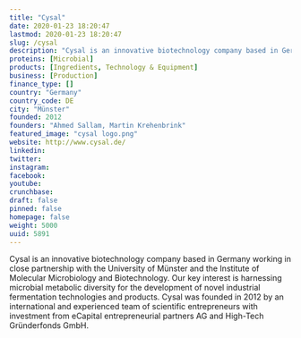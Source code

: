 ```yaml
---
title: "Cysal"
date: 2020-01-23 18:20:47
lastmod: 2020-01-23 18:20:47
slug: /cysal
description: "Cysal is an innovative biotechnology company based in Germany working in close partnership with the University of Münster and the Institute of Molecular Microbiology and Biotechnology. Our key interest is harnessing microbial metabolic diversity for the development of novel industrial fermentation technologies and products. Cysal was founded in 2012 by an international and experienced team of scientific entrepreneurs with investment from eCapital entrepreneurial partners AG and High-Tech Gründerfonds GmbH."
proteins: [Microbial]
products: [Ingredients, Technology & Equipment]
business: [Production]
finance_type: []
country: "Germany"
country_code: DE
city: "Münster"
founded: 2012
founders: "Ahmed Sallam, Martin Krehenbrink"
featured_image: "cysal logo.png"
website: http://www.cysal.de/
linkedin: 
twitter: 
instagram: 
facebook: 
youtube: 
crunchbase: 
draft: false
pinned: false
homepage: false
weight: 5000
uuid: 5891
---
```

Cysal is an innovative biotechnology company based in Germany working in close partnership with the University of Münster and the Institute of Molecular Microbiology and Biotechnology. Our key interest is harnessing microbial metabolic diversity for the development of novel industrial fermentation technologies and products. Cysal was founded in 2012 by an international and experienced team of scientific entrepreneurs with investment from eCapital entrepreneurial partners AG and High-Tech Gründerfonds GmbH.

